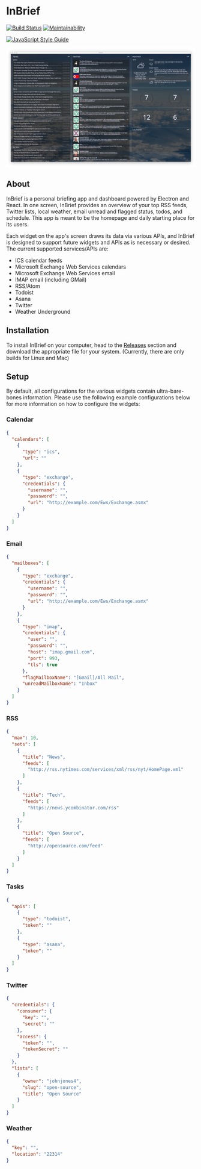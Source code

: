 # InBrief

[![Build Status](https://travis-ci.org/johnjones4/InBrief.svg?branch=master)](https://travis-ci.org/johnjones4/InBrief)
[![Maintainability](https://api.codeclimate.com/v1/badges/28160129abdf4605c5fe/maintainability)](https://codeclimate.com/github/johnjones4/InBrief/maintainability)

[![JavaScript Style Guide](https://cdn.rawgit.com/standard/standard/master/badge.svg)](https://github.com/standard/standard)

![App screenshot](screenshot.png)

## About

InBrief is a personal briefing app and dashboard powered by Electron and React. In one screen, InBrief provides an overview of your top RSS feeds, Twitter lists, local weather, email unread and flagged status, todos, and schedule. This app is meant to be the homepage and daily starting place for its users.

Each widget on the app's screen draws its data via various APIs, and InBrief is designed to support future widgets and APIs as is necessary or desired. The current supported services/APIs are:

* ICS calendar feeds
* Microsoft Exchange Web Services calendars
* Microsoft Exchange Web Services email
* IMAP email (including GMail)
* RSS/Atom
* Todoist
* Asana
* Twitter
* Weather Underground

## Installation

To install InBrief on your computer, head to the [Releases](https://github.com/johnjones4/InBrief/releases) section and download the appropriate file for your system. (Currently, there are only builds for Linux and Mac)

## Setup

By default, all configurations for the various widgets contain ultra-bare-bones information. Please use the following example configurations below for more information on how to configure the widgets:

### Calendar

```JSON
{
  "calendars": [
    {
      "type": "ics",
      "url": ""
    },
    {
      "type": "exchange",
      "credentials": {
        "username": "",
        "password": "",
        "url": "http://example.com/Ews/Exchange.asmx"
      }
    }
  ]
}
```

### Email

```JSON
{
  "mailboxes": [
    {
      "type": "exchange",
      "credentials": {
        "username": "",
        "password": "",
        "url": "http://example.com/Ews/Exchange.asmx"
      }
    },
    {
      "type": "imap",
      "credentials": {
        "user": "",
        "password": "",
        "host": "imap.gmail.com",
        "port": 993,
        "tls": true
      },
      "flagMailboxName": "[Gmail]/All Mail",
      "unreadMailboxName": "Inbox"
    }
  ]
}
```

### RSS

```JSON
{
  "max": 10,
  "sets": [
    {
      "title": "News",
      "feeds": [
        "http://rss.nytimes.com/services/xml/rss/nyt/HomePage.xml"
      ]
    },
    {
      "title": "Tech",
      "feeds": [
        "https://news.ycombinator.com/rss"
      ]
    },
    {
      "title": "Open Source",
      "feeds": [
        "http://opensource.com/feed"
      ]
    }
  ]
}
```

### Tasks

```JSON
{
  "apis": [
    {
      "type": "todoist",
      "token": ""
    },
    {
      "type": "asana",
      "token": ""
    }
  ]
}
```

### Twitter

```JSON
{
  "credentials": {
    "consumer": {
      "key": "",
      "secret": ""
    },
    "access": {
      "token": "",
      "tokenSecret": ""
    }
  },
  "lists": [
    {
      "owner": "johnjones4",
      "slug": "open-source",
      "title": "Open Source"
    }
  ]
}
```

### Weather

```JSON
{
  "key": "",
  "location": "22314"
}
```